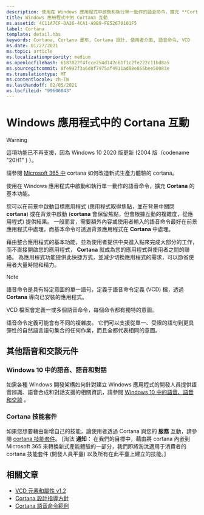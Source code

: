 ```yaml
---
description: 使用在 Windows 應用程式中啟動和執行單一動作的語音命令，擴充 **Cortana** 的基本功能。
title: Windows 應用程式中的 Cortana 互動
ms.assetid: 4C11A7CF-DA26-4CA1-A9B9-FE52670101F5
label: Cortana
template: detail.hbs
keywords: Cortana, Cortana 畫布, Cortana 設計, 使用者介面, 語音命令, VCD
ms.date: 01/27/2021
ms.topic: article
ms.localizationpriority: medium
ms.openlocfilehash: 6187022f4fcce254d142c61f1c2fe222c11bd8a5
ms.sourcegitcommit: 8fe992f3a6d8f7975af4911ad88e855bee50083e
ms.translationtype: MT
ms.contentlocale: zh-TW
ms.lasthandoff: 02/05/2021
ms.locfileid: "99606043"
---
```

# <a name="cortana-interactions-in-windows-apps"></a>Windows 應用程式中的 Cortana 互動

>[!WARNING]
> 這項功能已不再支援，因為 Windows 10 2020 版更新 (2004 版（codename "20H1" ) ）。
>
> 請參閱 [Microsoft 365 中](/microsoft-365/admin/misc/cortana-integration) cortana 如何改造新式生產力體驗的 cortana。

使用在 Windows 應用程式中啟動和執行單一動作的語音命令，擴充 **Cortana** 的基本功能。

您可以在前景中啟動目標應用程式 (應用程式取得焦點，並在背景中關閉 **cortana**) 或在背景中啟動 (**cortana** 會保留焦點，但會根據互動的複雜度，從應用程式) 提供結果。 一般而言，需要額外內容或使用者輸入的語音命令最好在前景應用程式中處理，而基本命令可透過背景應用程式在 **Cortana** 中處理。

藉由整合應用程式的基本功能，並為使用者提供中央進入點來完成大部分的工作，而不直接開啟您的應用程式， **Cortana** 就成為您的應用程式與使用者之間的聯絡。 為應用程式功能提供此快捷方式，並減少切換應用程式的需求，可以節省使用者大量時間和精力。

> [!NOTE]
> 語音命令是具有特定意圖的單一語句，定義于語音命令定義 (VCD) 檔，透過 **Cortana** 導向已安裝的應用程式。
>
> VCD 檔案會定義一或多個語音命令，每個命令都有獨特的意圖。
>
> 語音命令定義可能會有不同的複雜度。 它們可以支援從單一、受限的語句到更具彈性的自然語言語句集合的任何作業，而且全都代表相同的意圖。

## <a name="other-speech-and-conversation-components"></a>其他語音和交談元件

### <a name="speech-voice-and-conversation-in-windows-10"></a>Windows 10 中的語音、語音和對話

如需各種 Windows 開發架構如何針對建立 Windows 應用程式的開發人員提供語音辨識、語音合成和對話支援的相關資訊，請參閱 [Windows 10 中的語音、語音和交談](/windows/apps/speech) 。

### <a name="cortana-skills-kit"></a>Cortana 技能套件

如果您想要藉由新增自己的技能，讓使用者透過 Cortana 與您的 **服務** 互動，請參閱 [cortana 技能套件](/cortana/skills/)。 [淘汰 **通知：** 在我們的目標中，藉由將 cortana 內嵌到 Microsoft 365 來轉換新式產能體驗的一部分，我們即將淘汰適用于消費者的 cortana 技能套件 (開發人員平臺) 以及所有在此平臺上建立的技能。]

## <a name="related-articles"></a>相關文章

- [VCD 元素和屬性 v1.2](/uwp/schemas/voicecommands/voice-command-elements-and-attributes-1-2)
- [Cortana 設計指導方針](cortana-design-guidelines.md)
- [Cortana 語音命令範例](https://go.microsoft.com/fwlink/p/?LinkID=619899)
